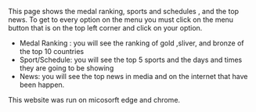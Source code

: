 This page shows the medal ranking, sports and schedules , and the top news. To get to every option on the menu you must click on the menu button that is on the top left corner and click on your option.
* Medal Ranking : you will see the ranking of gold ,sliver, and bronze of the top 10 countries
*  Sport/Schedule: you will see the top 5 sports and the days and times they are going to be showing
*  News: you will see the top news in media and on the internet that have been happen.

This website was run on micosorft edge and chrome. 
